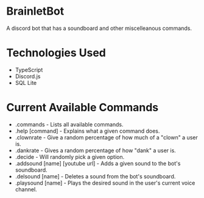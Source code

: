 # BrainletBot
A discord bot that has a soundboard and other miscelleanous commands.

# Technologies Used
- TypeScript
- Discord.js
- SQL Lite
# Current Available Commands
<ul>
  <li>.commands - Lists all available commands.</li>
  <li>.help [command] - Explains what a given command does.</li>
  <li>.clownrate - Give a random percentage of how much of a "clown" a user is.</li>
  <li>.dankrate - Gives a random percentage of how "dank" a user is.</li>
  <li>.decide - Will randomly pick a given option.</li>
  <li>.addsound [name] [youtube url] - Adds a given sound to the bot's soundboard.</li>
  <li>.delsound [name] - Deletes a sound from the bot's soundboard.</li>
  <li>.playsound [name] - Plays the desired sound in the user's current voice channel.</li>
</ul>

